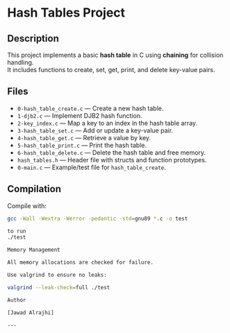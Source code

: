 # Hash Tables Project

## Description
This project implements a basic **hash table** in C using **chaining** for collision handling.  
It includes functions to create, set, get, print, and delete key-value pairs.

## Files
- `0-hash_table_create.c` — Create a new hash table.
- `1-djb2.c` — Implement DJB2 hash function.
- `2-key_index.c` — Map a key to an index in the hash table array.
- `3-hash_table_set.c` — Add or update a key-value pair.
- `4-hash_table_get.c` — Retrieve a value by key.
- `5-hash_table_print.c` — Print the hash table.
- `6-hash_table_delete.c` — Delete the hash table and free memory.
- `hash_tables.h` — Header file with structs and function prototypes.
- `0-main.c` — Example/test file for `hash_table_create`.

## Compilation
Compile with:

```bash
gcc -Wall -Wextra -Werror -pedantic -std=gnu89 *.c -o test

to run
./test

Memory Management

All memory allocations are checked for failure.

Use valgrind to ensure no leaks:

valgrind --leak-check=full ./test

Author

[Jawad Alrajhi]

--- 
